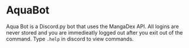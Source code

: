 # AquaBot
Aqua Bot is a Discord.py bot that uses the MangaDex API. All logins are never stored and you are immedieatly logged out after you exit out of the command. Type `.help` in discord to view commands.
